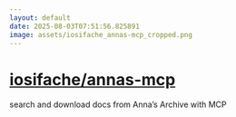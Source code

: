 ```yaml
---
layout: default
date: 2025-08-03T07:51:56.825891
image: assets/iosifache_annas-mcp_cropped.png
---
```


# [iosifache/annas-mcp](https://github.com/iosifache/annas-mcp)

search and download docs from Anna’s Archive with MCP
